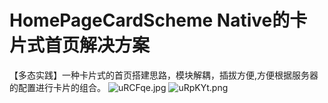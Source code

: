# HomePageCardScheme Native的卡片式首页解决方案

【多态实践】一种卡片式的首页搭建思路，模块解耦，插拔方便,方便根据服务器的配置进行卡片的组合。
![uRCFqe.jpg](https://s2.ax1x.com/2019/10/07/uRCFqe.jpg)
![uRpKYt.png](https://s2.ax1x.com/2019/10/07/uRpKYt.png)
